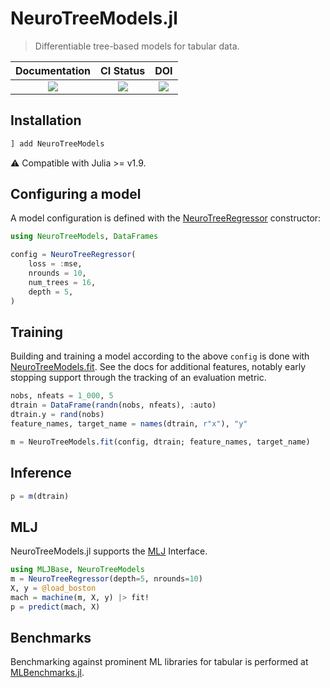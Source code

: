 # NeuroTreeModels.jl

> Differentiable tree-based models for tabular data. 

| Documentation | CI Status | DOI |
|:------------------------:|:----------------:|:----------------:|
| [![][docs-latest-img]][docs-latest-url] | [![][ci-img]][ci-url] | [![][DOI-img]][DOI-url] |

[docs-latest-img]: https://img.shields.io/badge/docs-latest-blue.svg
[docs-latest-url]: https://evovest.github.io/NeuroTreeModels.jl/dev

[ci-img]: https://github.com/Evovest/NeuroTreeModels.jl/workflows/CI/badge.svg
[ci-url]: https://github.com/Evovest/NeuroTreeModels.jl/actions?query=workflow%3ACI+branch%3Amain

[DOI-img]: https://zenodo.org/badge/762536508.svg
[DOI-url]: https://zenodo.org/doi/10.5281/zenodo.10725028

## Installation

```julia
] add NeuroTreeModels
```

⚠ Compatible with Julia >= v1.9.

## Configuring a model

A model configuration is defined with the [NeuroTreeRegressor](https://evovest.github.io/NeuroTreeModels.jl/dev/models#NeuroTreeModels.NeuroTreeRegressor) constructor:

```julia
using NeuroTreeModels, DataFrames

config = NeuroTreeRegressor(
    loss = :mse,
    nrounds = 10,
    num_trees = 16,
    depth = 5,
)
```

## Training

Building and training a model according to the above `config` is done with [NeuroTreeModels.fit](https://evovest.github.io/NeuroTreeModels.jl/dev/API#NeuroTreeModels.fit).
See the docs for additional features, notably early stopping support through the tracking of an evaluation metric.

```julia
nobs, nfeats = 1_000, 5
dtrain = DataFrame(randn(nobs, nfeats), :auto)
dtrain.y = rand(nobs)
feature_names, target_name = names(dtrain, r"x"), "y"

m = NeuroTreeModels.fit(config, dtrain; feature_names, target_name)
```

## Inference

```julia
p = m(dtrain)
```

## MLJ

NeuroTreeModels.jl supports the [MLJ](https://github.com/alan-turing-institute/MLJ.jl) Interface. 

```julia
using MLJBase, NeuroTreeModels
m = NeuroTreeRegressor(depth=5, nrounds=10)
X, y = @load_boston
mach = machine(m, X, y) |> fit!
p = predict(mach, X)
```

## Benchmarks

Benchmarking against prominent ML libraries for tabular is performed at [MLBenchmarks.jl](https://github.com/Evovest/MLBenchmarks.jl).
